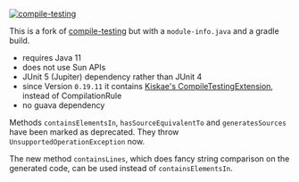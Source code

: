 [![compile-testing](https://maven-badges.herokuapp.com/maven-central/io.github.jbock-java/compile-testing/badge.svg?subject=compile-testing)](https://maven-badges.herokuapp.com/maven-central/io.github.jbock-java/compile-testing)

This is a fork of [compile-testing](https://github.com/google/compile-testing)
but with a `module-info.java` and a gradle build.
* requires Java 11
* does not use Sun APIs
* JUnit 5 (Jupiter) dependency rather than JUnit 4
* since Version `0.19.11` it contains [Kiskae's CompileTestingExtension](https://github.com/Kiskae/compile-testing-extension/), instead of CompilationRule
* no guava dependency

Methods `containsElementsIn`, `hasSourceEquivalentTo` and `generatesSources`
have been marked as deprecated. They throw `UnsupportedOperationException` now.

The new method `containsLines`, which does fancy string comparison
on the generated code,
can be used instead of `containsElementsIn`.

